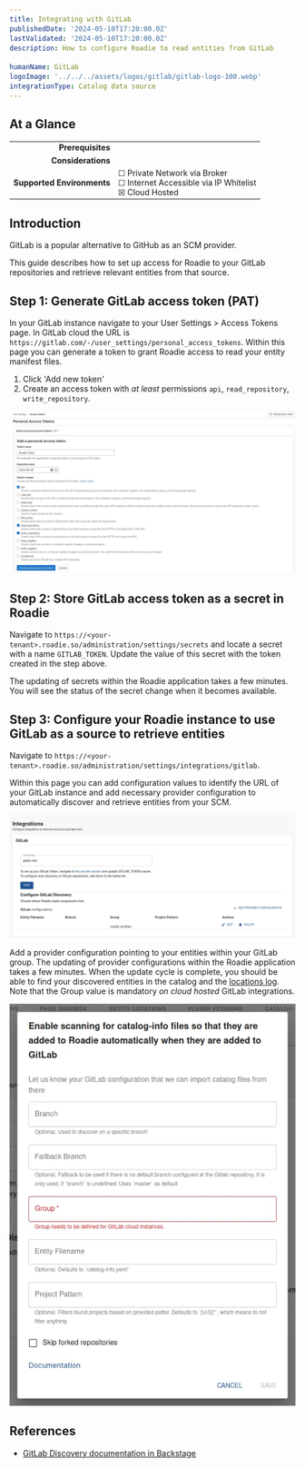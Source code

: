 ```yaml
---
title: Integrating with GitLab
publishedDate: '2024-05-10T17:20:00.0Z'
lastValidated: '2024-05-10T17:20:00.0Z'
description: How to configure Roadie to read entities from GitLab

humanName: GitLab
logoImage: '../../../assets/logos/gitlab/gitlab-logo-100.webp'
integrationType: Catalog data source
---
```


## At a Glance
| | |
|---: | --- |
| **Prerequisites** |  |
| **Considerations** |  |
| **Supported Environments** | ☐ Private Network via Broker <br /> ☐ Internet Accessible via IP Whitelist <br /> ☒ Cloud Hosted |

## Introduction

GitLab is a popular alternative to GitHub as an SCM provider. 

This guide describes how to set up access for Roadie to your GitLab repositories and retrieve relevant entities from that source.

##  Step 1: Generate GitLab access token (PAT)


In your GitLab instance navigate to your User Settings > Access Tokens page. In GitLab cloud the URL is `https://gitlab.com/-/user_settings/personal_access_tokens`. Within this page you can generate a token to grant Roadie access to read your entity manifest files.

1. Click 'Add new token'
2. Create an access token with _at least_ permissions `api`, `read_repository`, `write_repository`.

![GitLab](./gitlab-token-opts.webp)


##  Step 2: Store GitLab access token as a secret in Roadie

Navigate to `https://<your-tenant>.roadie.so/administration/settings/secrets` and locate a secret with a name `GITLAB_TOKEN`. Update the value of this secret with the token created in the step above.

The updating of secrets within the Roadie application takes a few minutes. You will see the status of the secret change when it becomes available.

##  Step 3: Configure your Roadie instance to use GitLab as a source to retrieve entities

Navigate to `https://<your-tenant>.roadie.so/administration/settings/integrations/gitlab`.

Within this page you can add configuration values to identify the URL of your GitLab instance and add necessary provider configuration to automatically discover and retrieve entities from your SCM. 

   ![GitLab Config on Roadie](./gitlab-roadie-config.webp)



Add a provider configuration pointing to your entities within your GitLab group. The updating of provider configurations within the Roadie application takes a few minutes. When the update cycle is complete, you should be able to find your discovered entities in the catalog and the [locations log](/docs/details/location-management/#managing-locations). Note that the Group value is mandatory _on cloud hosted_ GitLab integrations.

![GitLab Discovery Config](./gitlab-discovery-config.webp)



## References

- [GitLab Discovery documentation in Backstage](https://backstage.io/docs/integrations/gitlab/discovery/)

